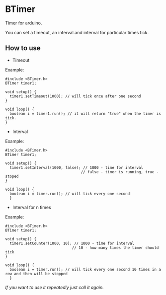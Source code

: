 # BTimer
Timer for arduino. 

You can set a timeout, an interval and interval for particular times tick.

## How to use

* Timeout

Example:

```arduino
#include <BTimer.h>
BTimer timer1;

void setup() {
  timer1.setTimeout(1000); // will tick once after one second
}

void loop() {
  boolean i = timer1.run(); // it will return "true" when the timer is tick.
}
```

* Interval

Example:

```arduino
#include <BTimer.h>
BTimer timer1;

void setup() {
  timer1.setInterval(1000, false); // 1000 - time for interval
                                  // false - timer is running, true - stoped
}

void loop() {
  boolean i = timer.run(); // will tick every one second
  }
```

* Interval for n times

Example:

```arduino
#include <BTimer.h>
BTimer timer1;

void setup() {
  timer1.setCounter(1000, 10); // 1000 - time for interval
                              // 10 - how many times the timer should tick
}

void loop() {
  boolean i = timer.run(); // will tick every one second 10 times in a row and then will be stopped
  }
```

*If you want to use it repeatedly just call it again.*
